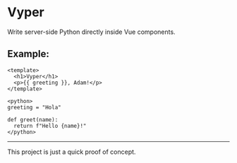 # Vyper
Write server-side Python directly inside Vue components.

## Example:
```vue
<template>
  <h1>Vyper</h1>
  <p>{{ greeting }}, Adam!</p>
</template>

<python>
greeting = "Hola"

def greet(name):
  return f"Hello {name}!"
</python>
```

---

This project is just a quick proof of concept. 